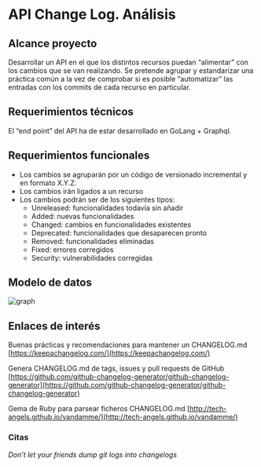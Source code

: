 # API Change Log. Análisis
## Alcance proyecto
Desarrollar un API en el que los distintos recursos puedan “alimentar” con los cambios que se van realizando. Se pretende agrupar y estandarizar una práctica común a la vez de comprobar si es posible “automatizar” las entradas con los commits de cada recurso en particular.

## Requerimientos técnicos
El “end point” del API ha de estar desarrollado en GoLang + Graphql.

## Requerimientos funcionales
- Los cambios se agruparán por un código de versionado incremental y en formato X.Y.Z.
- Los cambios irán ligados a un recurso
- Los cambios podrán ser de los siguientes tipos:
    - Unreleased: funcionalidades todavía sin añadir
    - Added: nuevas funcionalidades
    - Changed: cambios en funcionalidades existentes
    - Deprecated: funcionalidades que desaparecen pronto
    - Removed: funcionalidades eliminadas
    - Fixed: errores corregidos
    - Security: vulnerabilidades corregidas

## Modelo de datos
![graph](https://ibb.co/gR6zbT)

## Enlaces de interés
Buenas prácticas y recomendaciones para mantener un CHANGELOG.md
[https://keepachangelog.com/](https://keepachangelog.com/)

Genera CHANGELOG.md de tags, issues y pull requests de GitHub
[https://github.com/github-changelog-generator/github-changelog-generator](https://github.com/github-changelog-generator/github-changelog-generator)

Gema de Ruby para parsear ficheros CHANGELOG.md
[http://tech-angels.github.io/vandamme/](http://tech-angels.github.io/vandamme/)

### Citas
*Don’t let your friends dump git logs into changelogs*